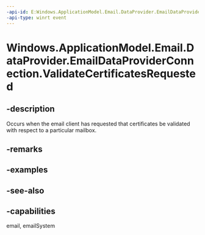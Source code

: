 ```yaml
---
-api-id: E:Windows.ApplicationModel.Email.DataProvider.EmailDataProviderConnection.ValidateCertificatesRequested
-api-type: winrt event
---
```


<!-- Event syntax
public event Windows.Foundation.TypedEventHandler ValidateCertificatesRequested<Windows.ApplicationModel.Email.DataProvider.EmailDataProviderConnection,  Windows.ApplicationModel.Email.DataProvider.EmailMailboxValidateCertificatesRequestEventArgs>
-->

# Windows.ApplicationModel.Email.DataProvider.EmailDataProviderConnection.ValidateCertificatesRequested

## -description
Occurs when the email client has requested that certificates be validated with respect to a particular mailbox.

## -remarks

## -examples

## -see-also

## -capabilities
email, emailSystem
